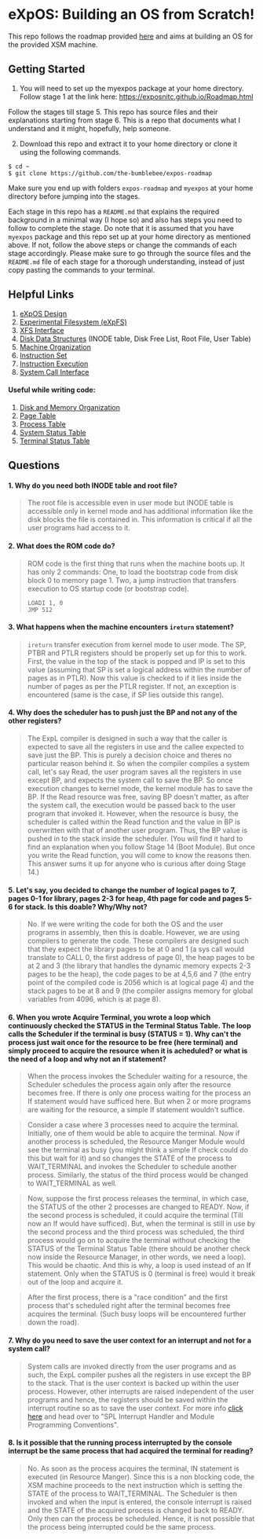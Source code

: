 # eXpOS: Building an OS from Scratch!

This repo follows the roadmap provided [here](https://exposnitc.github.io/Roadmap.html) and aims at building an OS for the provided XSM machine.

## Getting Started

1. You will need to set up the myexpos package at your home directory. Follow stage 1 at the link here: https://exposnitc.github.io/Roadmap.html

Follow the stages till stage 5. This repo has source files and their explanations starting from stage 6. This is a repo that documents what I understand and it might, hopefully, help someone.

2. Download this repo and extract it to your home directory or clone it using the following commands.

```
$ cd ~
$ git clone https://github.com/the-bumblebee/expos-roadmap
```

Make sure you end up with folders `expos-roadmap` and `myexpos` at your home directory before jumping into the stages.

Each stage in this repo has a `README.md` that explains the required background in a minimal way (I hope so) and also has steps you need to follow to complete the stage. Do note that it is assumed that you have `myexpos` package and this repo set up at your home directory as mentioned above. If not, follow the above steps or change the commands of each stage accordingly. Please make sure to go through the source files and the `README.md` file of each stage for a thorough understanding, instead of just copy pasting the commands to your terminal.

## Helpful Links
1. [eXpOS Design](https://exposnitc.github.io/os_design.html)
2. [Experimental Filesystem (eXpFS)](https://exposnitc.github.io/os_spec-files/eXpFS.html)
3. [XFS Interface](https://exposnitc.github.io/support_tools-files/xfs-interface.html)
4. [Disk Data Structures](https://exposnitc.github.io/os_design-files/disk_ds.html) (INODE table, Disk Free List, Root File, User Table)
5. [Machine Organization](https://exposnitc.github.io/arch_spec-files/machine_organisation.html)
6. [Instruction Set](https://exposnitc.github.io/arch_spec-files/instruction_set.html)
7. [Instruction Execution](https://exposnitc.github.io/Tutorials/xsm-instruction-cycle.html)
8. [System Call Interface](https://exposnitc.github.io/os_spec-files/systemcallinterface.html)

#### Useful while writing code:
1. [Disk and Memory Organization](https://exposnitc.github.io/os_implementation.html)
2. [Page Table](https://exposnitc.github.io/arch_spec-files/paging_hardware.html)
3. [Process Table](https://exposnitc.github.io/os_design-files/process_table.html)
4. [System Status Table](https://exposnitc.github.io/os_design-files/mem_ds.html#ss_table)
5. [Terminal Status Table](https://exposnitc.github.io/os_design-files/mem_ds.html#ts_table)

## Questions

#### 1. Why do you need both INODE table and root file?
> The root file is accessible even in user mode but INODE table is accessible only in kernel mode and has additional information like the disk blocks the file is contained in. This information is critical if all the user programs had access to it.

#### 2. What does the ROM code do?
> ROM code is the first thing that runs when the machine boots up. It has only 2 commands: One, to load the bootstrap code from disk block 0 to memory page 1. Two, a jump instruction that transfers execution to OS startup code (or bootstrap code).
> ```
> LOADI 1, 0
> JMP 512
> ```

#### 3. What happens when the machine encounters `ireturn` statement?
> `ireturn` transfer execution from kernel mode to user mode. The SP, PTBR and PTLR registers should be properly set up for this to work. First, the value in the top of the stack is popped and IP is set to this value (assuming that SP is set a logical address within the number of pages as in PTLR). Now this value is checked to if it lies inside the number of pages as per the PTLR register. If not, an exception is encountered (same is the case, if SP lies outside this range).

#### 4. Why does the scheduler has to push just the BP and not any of the other registers?
> The ExpL compiler is designed in such a way that the caller is expected to save all the registers in use and the callee expected to save just the BP. This is purely a decision choice and theres no particular reason behind it. So when the compiler compiles a system call, let's say Read, the user program saves all the registers in use except BP, and expects the system call to save the BP. So once execution changes to kernel mode, the kernel module has to save the BP. If the Read resource was free, saving BP doesn't matter, as after the system call, the execution would be passed back to the user program that invoked it. However, when the resource is busy, the scheduler is called within the Read function and the value in BP is overwritten with that of another user program. Thus, the BP value is pushed in to the stack inside the scheduler. (You will find it hard to find an explanation when you follow Stage 14 (Boot Module). But once you write the Read function, you will come to know the reasons then. This answer sums it up for anyone who is curious after doing Stage 14.)

#### 5. Let's say, you decided to change the number of logical pages to 7, pages 0-1 for library, pages 2-3 for heap, 4th page for code and pages 5-6 for stack. Is this doable? Why/Why not?
> No. If we were writing the code for both the OS and the user programs in assembly, then this is doable. However, we are using compilers to generate the code. These compilers are designed such that they expect the library pages to be at 0 and 1 (a sys call would translate to CALL 0, the first address of page 0), the heap pages to be at 2 and 3 (the library that handles the dynamic memory expects 2-3 pages to be the heap), the code pages to be at 4,5,6 and 7 (the entry point of the compiled code is 2056 which is at logical page 4) and the stack pages to be at 8 and 9 (the compiler assigns memory for global variables from 4096, which is at page 8).

#### 6. When you wrote Acquire Terminal, you wrote a loop which continuously checked the STATUS in the Terminal Status Table. The loop calls the Scheduler if the terminal is busy (STATUS = 1). Why can't the process just wait once for the resource to be free (here terminal) and simply proceed to acquire the resource when it is acheduled? or what is the need of a loop and why not an if statement?

> When the process invokes the Scheduler waiting for a resource, the Scheduler schedules the process again only after the resource becomes free. If there is only one process waiting for the process an If statement would have sufficed here. But when 2 or more programs are waiting for the resource, a simple If statement wouldn't suffice.

> Consider a case where 3 processes need to acquire the terminal. Initially, one of them would be able to acquire the terminal. Now if another process is scheduled, the Resource Manger Module would see the terminal as busy (you might think a simple If check could do this but wait for it) and so changes the STATE of the process to WAIT_TERMINAL and invokes the Scheduler to schedule another process. Similarly, the status of the third process would be changed to WAIT_TERMINAL as well.

> Now, suppose the first process releases the terminal, in which case, the STATUS of the other 2 processes are changed to READY. Now, if the second process is scheduled, it could acquire the terminal (Till now an If would have sufficed). But, when the terminal is still in use by the second process and the third process was scheduled, the third process would go on to acquire the terminal without checking the STATUS of the Terminal Status Table (there should be another check now inside the Resource Manager, in other words, we need a loop). This would be chaotic. And this is why, a loop is used instead of an If statement. Only when the STATUS is 0 (terminal is free) would it break out of the loop and acquire it.

> After the first process, there is a "race condition" and the first process that's scheduled right after the terminal becomes free acquires the terminal. (Such busy loops will be encountered further down the road).

#### 7. Why do you need to save the user context for an interrupt and not for a system call?
> System calls are invoked directly from the user programs and as such, the ExpL compiler pushes all the registers in use except the BP to the stack. That is the user context is backed up within the user process. However, other interrupts are raised independent of the user programs and hence, the registers should be saved within the interrupt routine so as to save the user context. For more info [click here](https://exposnitc.github.io/support_tools-files/spl.html#con) and head over to "SPL Interrupt Handler and Module Programming Conventions".

#### 8. Is it possible that the running process interrupted by the console interrupt be the same process that had acquired the terminal for reading?
> No. As soon as the process acquires the terminal, IN statement is executed (in Resource Manger). Since this is a non blocking code, the XSM machine proceeds to the next instruction which is setting the STATE of the process to WAIT_TERMINAL. The Scheduler is then invoked and when the input is entered, the console interrupt is raised and the STATE of the acquired process is changed back to READY. Only then can the process be scheduled. Hence, it is not possible that the process being interrupted could be the same process.